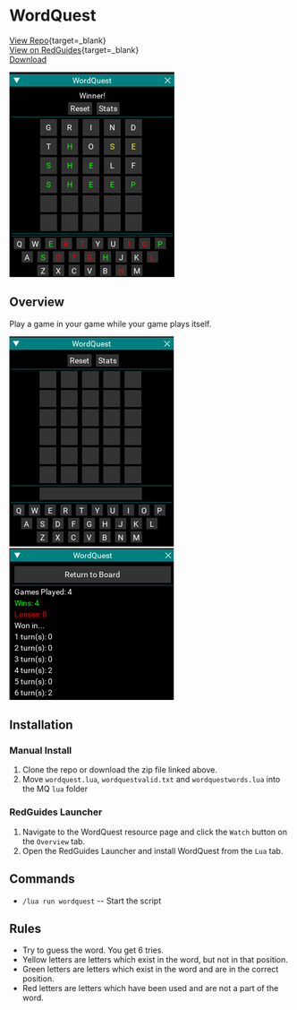 # WordQuest

[View Repo](https://github.com/aquietone/wordquest){target=_blank}  
[View on RedGuides](https://www.redguides.com/community/resources/wordquest.2455/){target=_blank}  
[Download](https://github.com/aquietone/wordquest/archive/refs/heads/main.zip)  

![](../images/wordquest/wordquest.png)

## Overview

Play a game in your game while your game plays itself.

![](../images/wordquest/board.png)
![](../images/wordquest/stats.png)

## Installation

### Manual Install

1. Clone the repo or download the zip file linked above.
2. Move `wordquest.lua`, `wordquestvalid.txt` and `wordquestwords.lua` into the MQ `lua` folder

### RedGuides Launcher

1. Navigate to the WordQuest resource page and click the `Watch` button on the `Overview` tab.  
2. Open the RedGuides Launcher and install WordQuest from the `Lua` tab. 

## Commands

* `/lua run wordquest` -- Start the script  

## Rules

* Try to guess the word. You get 6 tries.  
* Yellow letters are letters which exist in the word, but not in that position.  
* Green letters are letters which exist in the word and are in the correct position.  
* Red letters are letters which have been used and are not a part of the word.  